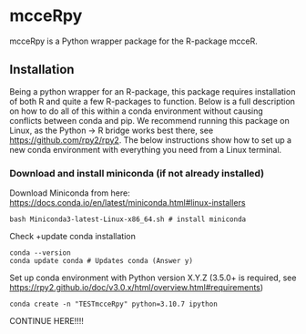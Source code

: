 # mcceRpy

<!-- badges: start -->
<!-- badges: end -->

mcceRpy is a Python wrapper package for the R-package mcceR. 

## Installation

Being a python wrapper for an R-package, this package requires installation of both R and quite a few R-packages to function.
Below is a full description on how to do all of this within a conda environment without causing conflicts between conda and pip.
We recommend running this package on Linux, as the Python -> R bridge works best there, see https://github.com/rpy2/rpy2.
The below instructions show how to set up a new conda environment with everything you need from a Linux terminal.

### Download and install miniconda (if not already installed)
Download Miniconda from here: https://docs.conda.io/en/latest/miniconda.html#linux-installers

```
bash Miniconda3-latest-Linux-x86_64.sh # install miniconda
```
Check +update conda installation
```
conda --version
conda update conda # Updates conda (Answer y)
```

Set up conda environment with Python version X.Y.Z (3.5.0+ is required, see https://rpy2.github.io/doc/v3.0.x/html/overview.html#requirements)
```
conda create -n "TESTmcceRpy" python=3.10.7 ipython
```
CONTINUE HERE!!!!

